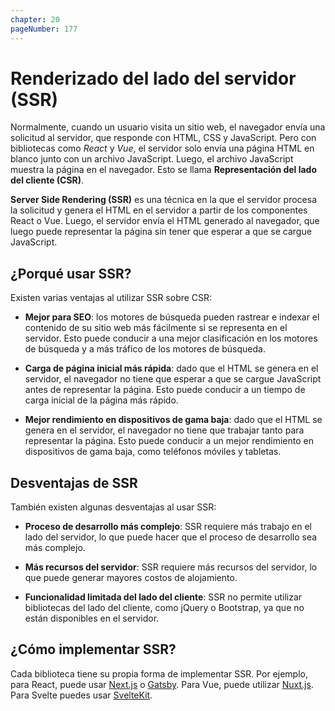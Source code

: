 ```yaml
---
chapter: 20
pageNumber: 177
---
```


# Renderizado del lado del servidor (SSR)

Normalmente, cuando un usuario visita un sitio web, el navegador envía una solicitud al servidor, que responde con HTML, CSS y JavaScript. Pero con bibliotecas como *React* y *Vue*, el servidor solo envía una página HTML en blanco junto con un archivo JavaScript. Luego, el archivo JavaScript muestra la página en el navegador. Esto se llama **Representación del lado del cliente (CSR)**.

**Server Side Rendering (SSR)** es una técnica en la que el servidor procesa la solicitud y genera el HTML en el servidor a partir de los componentes React o Vue. Luego, el servidor envía el HTML generado al navegador, que luego puede representar la página sin tener que esperar a que se cargue JavaScript.

## ¿Porqué usar SSR?

Existen varias ventajas al utilizar SSR sobre CSR:

- **Mejor para SEO**: los motores de búsqueda pueden rastrear e indexar el contenido de su sitio web más fácilmente si se representa en el servidor. Esto puede conducir a una mejor clasificación en los motores de búsqueda y a más tráfico de los motores de búsqueda.

- **Carga de página inicial más rápida**: dado que el HTML se genera en el servidor, el navegador no tiene que esperar a que se cargue JavaScript antes de representar la página. Esto puede conducir a un tiempo de carga inicial de la página más rápido.

- **Mejor rendimiento en dispositivos de gama baja**: dado que el HTML se genera en el servidor, el navegador no tiene que trabajar tanto para representar la página. Esto puede conducir a un mejor rendimiento en dispositivos de gama baja, como teléfonos móviles y tabletas.

## Desventajas de SSR

También existen algunas desventajas al usar SSR:

- **Proceso de desarrollo más complejo**: SSR requiere más trabajo en el lado del servidor, lo que puede hacer que el proceso de desarrollo sea más complejo.

- **Más recursos del servidor**: SSR requiere más recursos del servidor, lo que puede generar mayores costos de alojamiento.

- **Funcionalidad limitada del lado del cliente**: SSR no permite utilizar bibliotecas del lado del cliente, como jQuery o Bootstrap, ya que no están disponibles en el servidor.

## ¿Cómo implementar SSR?

Cada biblioteca tiene su propia forma de implementar SSR. Por ejemplo, para React, puede usar [Next.js](https://nextjs.org/) o [Gatsby](https://www.gatsbyjs.com/). Para Vue, puede utilizar [Nuxt.js](https://nuxtjs.org/). Para Svelte puedes usar [SvelteKit](https://kit.svelte.dev/).

